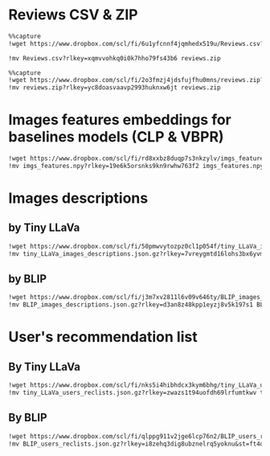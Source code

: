 # Reviews CSV & ZIP
```markdown
%%capture
!wget https://www.dropbox.com/scl/fi/6u1yfcnnf4jqmhedx519u/Reviews.csv?rlkey=xqmvvohkq0i0k7hho79fs43b6&st=mexudbu2&dl=0

!mv Reviews.csv?rlkey=xqmvvohkq0i0k7hho79fs43b6 reviews.zip
```

```markdown
%%capture
!wget https://www.dropbox.com/scl/fi/2o3fmzj4jdsfujfhu0mns/reviews.zip?rlkey=yc8doasvaavp2993huknxw6jt&st=4ayl0l6v&dl=0
!mv reviews.zip?rlkey=yc8doasvaavp2993huknxw6jt reviews.zip
```

# Images features embeddings for baselines models (CLP & VBPR)
```markdown
!wget https://www.dropbox.com/scl/fi/rd8xxbz8duqp7s3nkzylv/imgs_features.npy?rlkey=19e6k5orsnks9kn9rwhw763f2&st=9mn8cev0&dl=0
!mv imgs_features.npy?rlkey=19e6k5orsnks9kn9rwhw763f2 imgs_features.npy
```
# Images descriptions
## by Tiny LLaVa
```markdown
!wget https://www.dropbox.com/scl/fi/50pmwvytozpz0cl1p054f/tiny_LLaVa_images_descriptions.json.gz?rlkey=7vreygmtd16lohs3bx6yvmwdk&st=336dk108&dl=0
!mv tiny_LLaVa_images_descriptions.json.gz?rlkey=7vreygmtd16lohs3bx6yvmwdk tiny_LLaVa_images_descriptions.json.gz
```
## by BLIP
```markdown
!wget https://www.dropbox.com/scl/fi/j3m7xv2811l6v09v646ty/BLIP_images_descriptions.json.gz?rlkey=d3an8z48kpp1eyzj8v5k197s1&st=c7t76xpf&dl=0
!mv BLIP_images_descriptions.json.gz?rlkey=d3an8z48kpp1eyzj8v5k197s1 BLIP_images_descriptions.json.gz
```

# User's recommendation list
## By Tiny LLaVa
```markdown
!wget https://www.dropbox.com/scl/fi/nks5i4hibhdcx3kym6bhg/tiny_LLaVa_users_reclists.json.gz?rlkey=zwazs1t94uofdh69lrfumtkwv&st=a57b6n9k&dl=0
!mv tiny_LLaVa_users_reclists.json.gz?rlkey=zwazs1t94uofdh69lrfumtkwv tiny_LLaVa_users_reclists.json.gz
```

## By BLIP
```markdown
!wget https://www.dropbox.com/scl/fi/qlppg911v2jge6lcp76n2/BLIP_users_reclists.json.gz?rlkey=i8zehq3dig8ubznelrq5yoknu&st=ft4oo7cl&dl=0
!mv BLIP_users_reclists.json.gz?rlkey=i8zehq3dig8ubznelrq5yoknu&st=ft4oo7cl BLIP_users_reclists.json.gz
```